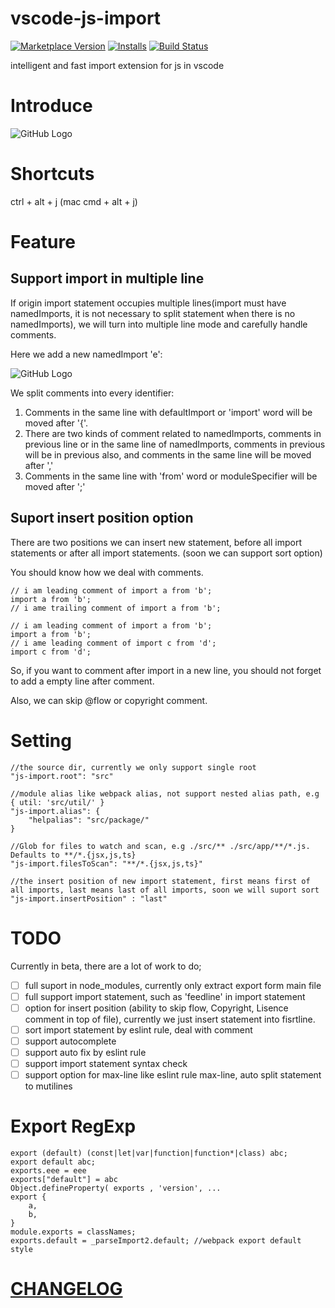 # vscode-js-import
[![Marketplace Version](http://vsmarketplacebadge.apphb.com/version/wangtao0101.vscode-js-import.svg)](https://marketplace.visualstudio.com/items?itemName=wangtao0101.vscode-js-import)
[![Installs](http://vsmarketplacebadge.apphb.com/installs/wangtao0101.vscode-js-import.svg)](https://marketplace.visualstudio.com/items?itemName=wangtao0101.vscode-js-import)
[![Build Status](https://img.shields.io/travis/wangtao0101/vscode-js-import.svg?style=flat)](https://travis-ci.org/wangtao0101/vscode-js-import)

intelligent and fast import extension for js in vscode

# Introduce
![GitHub Logo](https://raw.githubusercontent.com/wangtao0101/vscode-js-import/master/img/import.gif)

# Shortcuts
ctrl + alt + j  (mac cmd + alt + j)

# Feature
## Support import in multiple line
If origin import statement occupies multiple lines(import must have namedImports, it is not necessary to split statement when there is no namedImports), we will turn into multiple line mode and carefully handle comments.

Here we add a new namedImport 'e':

![GitHub Logo](https://github.com/wangtao0101/vscode-js-import/blob/master/img/mer.png?raw=true)

We split comments into every identifier:
1. Comments in the same line with defaultImport or 'import' word will be moved after '{'.
2. There are two kinds of comment related to namedImports, comments in previous line or in the same line of namedImports, comments in previous will be in previous also, and comments in the same line will be moved after ','
3. Comments in the same line with 'from' word or moduleSpecifier will be moved after ';'

## Suport insert position option
There are two positions we can insert new statement, before all import statements or after all import statements. (soon we can support sort option)

You should know how we deal with comments.
```
// i am leading comment of import a from 'b';
import a from 'b';
// i ame trailing comment of import a from 'b';

// i am leading comment of import a from 'b';
import a from 'b';
// i ame leading comment of import c from 'd';
import c from 'd';
```
So, if you want to comment after import in a new line, you should not forget to add a empty line after comment.

Also, we can skip @flow or copyright comment.
# Setting
```
//the source dir, currently we only support single root
"js-import.root": "src"

//module alias like webpack alias, not support nested alias path, e.g { util: 'src/util/' }
"js-import.alias": {
    "helpalias": "src/package/"
}

//Glob for files to watch and scan, e.g ./src/** ./src/app/**/*.js. Defaults to **/*.{jsx,js,ts}
"js-import.filesToScan": "**/*.{jsx,js,ts}"

//the insert position of new import statement, first means first of all imports, last means last of all imports, soon we will suport sort
"js-import.insertPosition" : "last"
```

# TODO
Currently in beta, there are a lot of work to do;
- [ ] full suport in node_modules, currently only extract export form main file
- [ ] full support import statement, such as 'feedline' in import statement
- [ ] option for insert position (ability to skip flow, Copyright, Lisence comment in top of file), currently we just insert statement into fisrtline.
- [ ] sort import statement by eslint rule, deal with comment
- [ ] support autocomplete
- [ ] support auto fix by eslint rule
- [ ] support import statement syntax check
- [ ] support option for max-line like eslint rule max-line, auto split statement to mutilines

# Export RegExp
```
export (default) (const|let|var|function|function*|class) abc;
export default abc;
exports.eee = eee
exports["default"] = abc
Object.defineProperty( exports , 'version', ...
export {
    a,
    b,
}
module.exports = classNames;
exports.default = _parseImport2.default; //webpack export default style
```

# [CHANGELOG](https://github.com/wangtao0101/vscode-js-import/blob/master/CHANGELOG.md)
